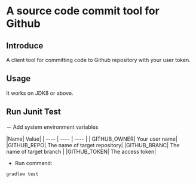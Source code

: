 # A source code commit tool for Github


## Introduce
A client tool for committing code to Github repository with your user token.


## Usage

It works on JDK8 or above.

## Run Junit Test

－ Add system environment variables

|Name| Value|
| ---- | ---- | ---- |
| GITHUB_OWNER| Your user name|
|GITHUB_REPO| The name of target repository|
|GITHUB_BRANC| The name of target branch  |
|GITHUB_TOKEN| The access token|




- Run command:

```shell
gradlew test
```


